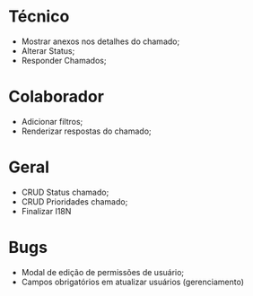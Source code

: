 # Técnico

-   Mostrar anexos nos detalhes do chamado;
-   Alterar Status;
-   Responder Chamados;

# Colaborador

-   Adicionar filtros;
-   Renderizar respostas do chamado;

# Geral

-   CRUD Status chamado;
-   CRUD Prioridades chamado;
-   Finalizar I18N

# Bugs

-   Modal de edição de permissões de usuário;
-   Campos obrigatórios em atualizar usuários (gerenciamento)

